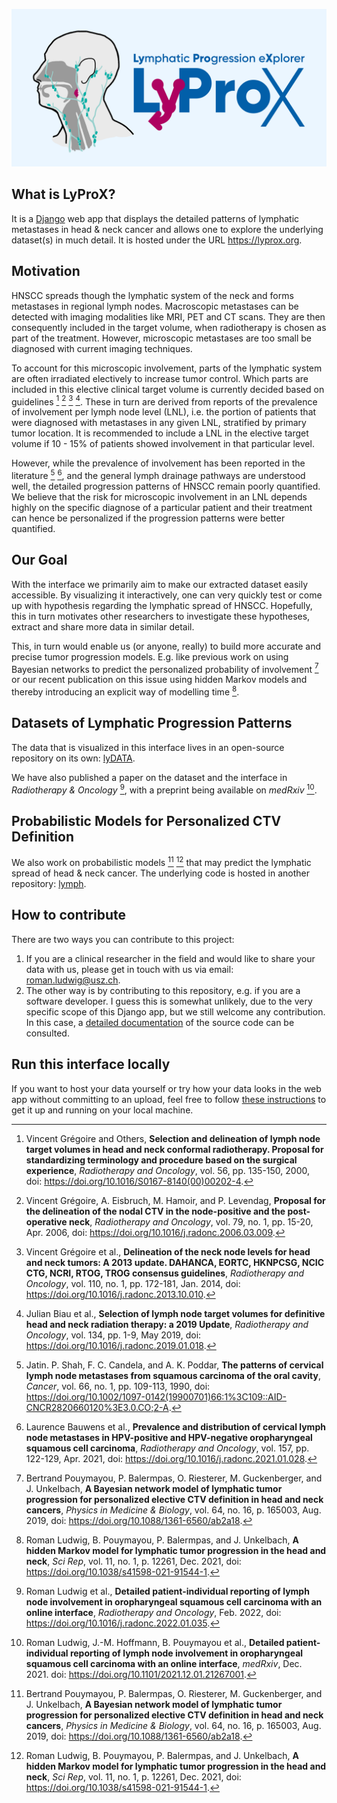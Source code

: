 ![GitHub Social Card](./lyprox/static/github-social-card.png)

## What is LyProX?

It is a [Django] web app that displays the detailed patterns of lymphatic metastases in head & neck cancer and allows one to explore the underlying dataset(s) in much detail. It is hosted under the URL <https://lyprox.org>.

[Django]: https://www.djangoproject.com/

## Motivation

HNSCC spreads though the lymphatic system of the neck and forms metastases in regional lymph nodes. Macroscopic metastases can be detected with imaging modalities like MRI, PET and CT scans. They are then consequently included in the target volume, when radiotherapy is chosen as part of the treatment. However, microscopic metastases are too small be diagnosed with current imaging techniques.

To account for this microscopic involvement, parts of the lymphatic system are often irradiated electively to increase tumor control. Which parts are included in this elective clinical target volume is currently decided based on guidelines [^1] [^2] [^3] [^4]. These in turn are derived from reports of the prevalence of involvement per lymph node level (LNL), i.e. the portion of patients that were diagnosed with metastases in any given LNL, stratified by primary tumor location. It is recommended to include a LNL in the elective target volume if 10 - 15% of patients showed involvement in that particular level.

However, while the prevalence of involvement has been reported in the literature [^5] [^6], and the general lymph drainage pathways are understood well, the detailed progression patterns of HNSCC remain poorly quantified. We believe that the risk for microscopic involvement in an LNL depends highly on the specific diagnose of a particular patient and their treatment can hence be personalized if the progression patterns were better quantified.

## Our Goal

With the interface we primarily aim to make our extracted dataset easily accessible. By visualizing it interactively, one can very quickly test or come up with hypothesis regarding the lymphatic spread of HNSCC. Hopefully, this in turn motivates other researchers to investigate these hypotheses, extract and share more data in similar detail.

This, in turn would enable us (or anyone, really) to build more accurate and precise tumor progression models. E.g. like previous work on using Bayesian networks to predict the personalized probability of involvement [^7] or our recent publication on this issue using hidden Markov models and thereby introducing an explicit way of modelling time [^8].

## Datasets of Lymphatic Progression Patterns

The data that is visualized in this interface lives in an open-source repository on its own: [lyDATA].

We have also published a paper on the dataset and the interface in *Radiotherapy & Oncology* [^9], with a preprint being available on *medRxiv* [^10].

[lyDATA]: https://github.com/lycosystem/lydata

## Probabilistic Models for Personalized CTV Definition

We also work on probabilistic models [^7] [^8] that may predict the lymphatic spread of head & neck cancer. The underlying code is hosted in another repository: [lymph].

[lymph]: https://github.com/lycosystem/lymph

## How to contribute

There are two ways you can contribute to this project:

1. If you are a clinical researcher in the field and would like to share your data with us, please get in touch with us via email: [roman.ludwig@usz.ch].
2. The other way is by contributing to this repository, e.g. if you are a software developer. I guess this is somewhat unlikely, due to the very specific scope of this Django app, but we still welcome any contribution. In this case, a [detailed documentation] of the source code can be consulted.

[roman.ludwig@usz.ch]: mailto:roman.ludwig@usz.ch
[detailed documentation]: https://lycosystem.github.io/lyprox

## Run this interface locally

If you want to host your data yourself or try how your data looks in the web app without committing to an upload, feel free to follow [these instructions] to get it up and running on your local machine.

[these instructions]: run-local.md

[^1]: Vincent Grégoire and Others, **Selection and delineation of lymph node target volumes in head and neck conformal radiotherapy. Proposal for standardizing terminology and procedure based on the surgical experience**, *Radiotherapy and Oncology*, vol. 56, pp. 135-150, 2000, doi: <https://doi.org/10.1016/S0167-8140(00)00202-4>.
[^2]: Vincent Grégoire, A. Eisbruch, M. Hamoir, and P. Levendag, **Proposal for the delineation of the nodal CTV in the node-positive and the post-operative neck**, *Radiotherapy and Oncology*, vol. 79, no. 1, pp. 15-20, Apr. 2006, doi: <https://doi.org/10.1016/j.radonc.2006.03.009>.
[^3]: Vincent Grégoire et al., **Delineation of the neck node levels for head and neck tumors: A 2013 update. DAHANCA, EORTC, HKNPCSG, NCIC CTG, NCRI, RTOG, TROG consensus guidelines**, *Radiotherapy and Oncology*, vol. 110, no. 1, pp. 172-181, Jan. 2014, doi: <https://doi.org/10.1016/j.radonc.2013.10.010>.
[^4]: Julian Biau et al., **Selection of lymph node target volumes for definitive head and neck radiation therapy: a 2019 Update**, *Radiotherapy and Oncology*, vol. 134, pp. 1-9, May 2019, doi: <https://doi.org/10.1016/j.radonc.2019.01.018>.
[^5]: Jatin. P. Shah, F. C. Candela, and A. K. Poddar, **The patterns of cervical lymph node metastases from squamous carcinoma of the oral cavity**, *Cancer*, vol. 66, no. 1, pp. 109-113, 1990, doi: <https://doi.org/10.1002/1097-0142(19900701)66:1%3C109::AID-CNCR2820660120%3E3.0.CO;2-A>.
[^6]: Laurence Bauwens et al., **Prevalence and distribution of cervical lymph node metastases in HPV-positive and HPV-negative oropharyngeal squamous cell carcinoma**, *Radiotherapy and Oncology*, vol. 157, pp. 122-129, Apr. 2021, doi: <https://doi.org/10.1016/j.radonc.2021.01.028>.
[^7]: Bertrand Pouymayou, P. Balermpas, O. Riesterer, M. Guckenberger, and J. Unkelbach, **A Bayesian network model of lymphatic tumor progression for personalized elective CTV definition in head and neck cancers**, *Physics in Medicine & Biology*, vol. 64, no. 16, p. 165003, Aug. 2019, doi: <https://doi.org/10.1088/1361-6560/ab2a18>.
[^8]: Roman Ludwig, B. Pouymayou, P. Balermpas, and J. Unkelbach, **A hidden Markov model for lymphatic tumor progression in the head and neck**, *Sci Rep*, vol. 11, no. 1, p. 12261, Dec. 2021, doi: <https://doi.org/10.1038/s41598-021-91544-1>.
[^9]: Roman Ludwig et al., **Detailed patient-individual reporting of lymph node involvement in oropharyngeal squamous cell carcinoma with an online interface**, *Radiotherapy and Oncology*, Feb. 2022, doi: <https://doi.org/10.1016/j.radonc.2022.01.035>.
[^10]: Roman Ludwig, J.-M. Hoffmann, B. Pouymayou et al., **Detailed patient-individual reporting of lymph node involvement in oropharyngeal squamous cell carcinoma with an online interface**, *medRxiv*, Dec. 2021. doi: <https://doi.org/10.1101/2021.12.01.21267001>.
